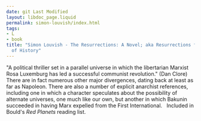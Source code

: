 ```yaml
---
date: git Last Modified
layout: libdoc_page.liquid
permalink: simon-louvish/index.html
tags:
- L
- book
title: "Simon Louvish - The Resurrections: A Novel; aka Resurrections from the Dustbin
  of History"
---
```


"A political thriller set in a parallel universe in which the libertarian Marxist Rosa Luxemburg has led a successful communist revolution." (Dan Clore)  There are in fact numerous other major divergences, dating back at least as far as Napoleon. There are also a number of explicit anarchist references, including  one in which a character speculates about the possibility of alternate  universes, one much like our own, but another in which Bakunin succeeded in  having Marx expelled from the First International.
 
Included in Bould's _Red  Planets_ reading list.